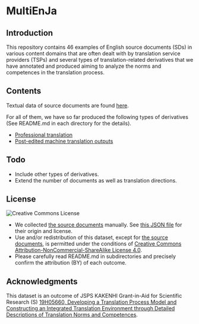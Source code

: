 # MultiEnJa

## Introduction

This repository contains 46 examples of English source documents (SDs) in various content domains that are often dealt with by translation service providers (TSPs) and several types of translation-related derivatives that we have annotated and produced aiming to analyze the norms and competences in the translation process.

## Contents

Textual data of source documents are found [here](source-document).

For all of them, we have so far produced the following types of derivatives (See README.md in each directory for the details).
* [Professional translation](human-translation)
* [Post-edited machine translation outputs](MT-PE)

## Todo

* Include other types of derivatives.
* Extend the number of documents as well as translation directions.

## License

![Creative Commons License](https://i.creativecommons.org/l/by-nc-sa/4.0/88x31.png)

* We collected [the source documents](source-document) manually.  See [this JSON file](source-document/license.json) for their origin and license.
* Use and/or redistribution of this dataset, except for [the source documents](source-document), is permitted under the conditions of [Creative Commons Attribution-NonCommercial-ShareAlike License 4.0](https://creativecommons.org/licenses/by-nc-sa/4.0/).
* Please carefully read README.md in subdirectories and precisely confirm the attribution (BY) of each outcome.

## Acknowledgments

This dataset is an outcome of JSPS KAKENHI Grant-in-Aid for Scientific Research (S) [19H05660, Developing a Translation Process Model and Constructing an Integrated Translation Environment through Detailed Descriptions of Translation Norms and Competences](https://kaken.nii.ac.jp/en/grant/KAKENHI-PROJECT-19H05660/).

